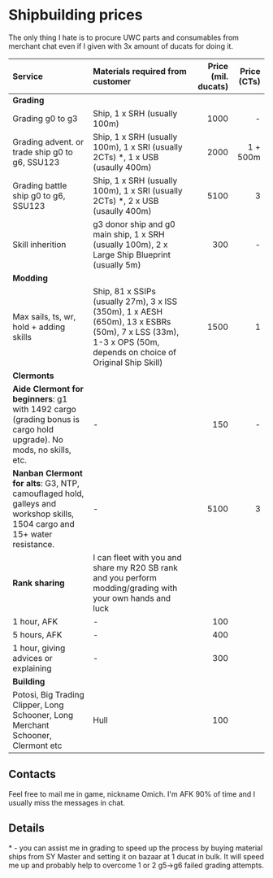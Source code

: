 # Shipbuilding prices

The only thing I hate is to procure UWC parts and consumables from merchant chat even if I given with 3x amount of ducats for doing it.

| Service | Materials required from customer | Price (mil. ducats) | Price (CTs)|
| :--- | :--- | ---: | ---: |
|**Grading**|
| Grading g0 to g3 |Ship, 1 x SRH (usually 100m)|1000|-|
| Grading advent. or trade ship g0 to g6, SSU123|Ship, 1 x SRH (usually 100m), 1 x SRI (usually 2CTs) \*, 1 x USB (usaully 400m)|2000|1 + 500m|
| Grading battle ship g0 to g6, SSU123|Ship, 1 x SRH (usually 100m), 1 x SRI (usually 2CTs) \*, 2 x USB (usaully 400m)|5100|3|
| Skill inherition|g3 donor ship and g0 main ship, 1 x SRH (usually 100m), 2 x Large Ship Blueprint (usually 5m)|300|-|
|**Modding**|
| Max sails, ts, wr, hold + adding skills|Ship, 81 x SSIPs (usually 27m), 3 x ISS (350m), 1 x AESH (650m), 13 x ESBRs (50m), 7 x LSS (33m), 1-3 x OPS (50m, depends on choice of Original Ship Skill)|1500|1|
|**Clermonts**|
|**Aide Clermont for beginners**: g1 with 1492 cargo (grading bonus is cargo hold upgrade). No mods, no skills, etc.|-|150|-|
|**Nanban Clermont for alts**: G3, NTP, camouflaged hold, galleys and workshop skills, 1504 cargo and 15+ water resistance.|-|5100|3|
|**Rank sharing**|I can fleet with you and share my R20 SB rank and you perform modding/grading with your own hands and luck|||
|1 hour, AFK|-|100||
|5 hours, AFK|-|400||
|1 hour, giving advices or explaining|-|300||
|**Building**|
|Potosi, Big Trading Clipper, Long Schooner, Long Merchant Schooner, Clermont etc|Hull|100|

## Contacts

Feel free to mail me in game, nickname Omich. I'm AFK 90% of time and I usually miss the messages in chat.

## Details

\* - you can assist me in grading to speed up the process by buying material ships from SY Master and setting it on bazaar at 1 ducat in bulk. It will speed me up and probably help to overcome 1 or 2 g5->g6 failed grading attempts.

